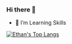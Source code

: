 ### Hi there 👋
- 🔭 I’m Learning Skills


[![Ethan's Top Langs](https://github-readme-stats.vercel.app/api/top-langs/?username=ethanAthompson&layout=donut)](https://github.com/anuraghazra/github-readme-stats)

<!--- : Ideas :
Build a website that hosts all your working projects (the js and rust projects) online
- Windows => Windows specified features
- Linux => Linux specified features
- ... => ... specified features
-->
